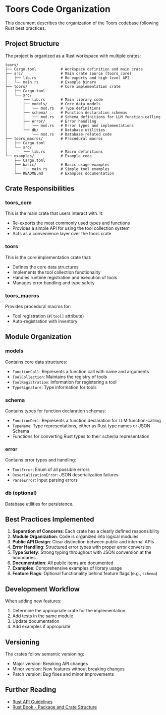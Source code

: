 # Toors Code Organization

This document describes the organization of the Toors codebase following Rust best practices.

## Project Structure

The project is organized as a Rust workspace with multiple crates:

```
toors/
├── Cargo.toml           # Workspace definition and main crate
├── src/                 # Main crate source (toors_core)
│   ├── lib.rs           # Re-exports and high-level API
│   └── main.rs          # Example binary
├── toors/               # Core implementation crate
│   ├── Cargo.toml
│   └── src/
│       ├── lib.rs       # Main library code
│       ├── models/      # Core data models
│       │   └── mod.rs   # Type definitions
│       ├── schema/      # Function declaration schemas
│       │   └── mod.rs   # Schema definitions for LLM function-calling
│       ├── error/       # Error handling
│       │   └── mod.rs   # Error types and implementations
│       └── db/          # Database utilities
│           └── mod.rs   # Database-related code
├── toors_macros/        # Procedural macros
│   ├── Cargo.toml
│   └── src/
│       └── lib.rs       # Macro definitions
└── examples/            # Example code
    ├── Cargo.toml
    ├── basic/           # Basic usage examples
    │   └── main.rs      # Simple tool examples
    └── README.md        # Examples documentation
```

## Crate Responsibilities

### toors_core

This is the main crate that users interact with. It:
- Re-exports the most commonly used types and functions
- Provides a simple API for using the tool collection system
- Acts as a convenience layer over the toors crate

### toors

This is the core implementation crate that:
- Defines the core data structures
- Implements the tool collection functionality
- Handles runtime registration and execution of tools
- Manages error handling and type safety

### toors_macros

Provides procedural macros for:
- Tool registration (`#[tool]` attribute)
- Auto-registration with inventory

## Module Organization

### models

Contains core data structures:
- `FunctionCall`: Represents a function call with name and arguments
- `ToolCollection`: Maintains the registry of tools
- `ToolRegistration`: Information for registering a tool
- `TypeSignature`: Type information for tools

### schema

Contains types for function declaration schemas:
- `FunctionDecl`: Represents a function declaration for LLM function-calling
- `TypeName`: Type representations, either as Rust type names or JSON Schema
- Functions for converting Rust types to their schema representation

### error

Contains error types and handling:
- `ToolError`: Enum of all possible errors
- `DeserializationError`: JSON deserialization failures
- `ParseError`: Input parsing errors

### db (optional)

Database utilities for persistence.

## Best Practices Implemented

1. **Separation of Concerns**: Each crate has a clearly defined responsibility
2. **Module Organization**: Code is organized into logical modules
3. **Public API Design**: Clear distinction between public and internal APIs
4. **Error Handling**: Structured error types with proper error conversion
5. **Type Safety**: Strong typing throughout with JSON conversion at the boundaries
6. **Documentation**: All public items are documented
7. **Examples**: Comprehensive examples of library usage
8. **Feature Flags**: Optional functionality behind feature flags (e.g., `schema`)

## Development Workflow

When adding new features:
1. Determine the appropriate crate for the implementation
2. Add tests in the same module
3. Update documentation
4. Add examples if appropriate

## Versioning

The crates follow semantic versioning:
- Major version: Breaking API changes
- Minor version: New features without breaking changes
- Patch version: Bug fixes and minor improvements

## Further Reading

- [Rust API Guidelines](https://rust-lang.github.io/api-guidelines/)
- [Rust Book - Package and Crate Structure](https://doc.rust-lang.org/book/ch07-01-packages-and-crates.html)
